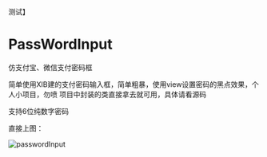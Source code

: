
测试】

# PassWordInput
仿支付宝、微信支付密码框

简单使用XIB建的支付密码输入框，简单粗暴，使用view设置密码的黑点效果，个人小项目，勿喷
项目中封装的类直接拿去就可用，具体请看源码

支持6位纯数字密码

直接上图：

![passwordInput](https://thumbnail0.baidupcs.com/thumbnail/44c4afd45d5ab1c4c8a1ed0f21dfd13a?fid=1783902662-250528-883195451923013&time=1520406000&rt=sh&sign=FDTAER-DCb740ccc5511e5e8fedcff06b081203-iLNQsw94MYqgWmmX88gPIjOA61o%3D&expires=8h&chkv=0&chkbd=0&chkpc=&dp-logid=1522869959021834013&dp-callid=0&size=c710_u400&quality=100&vuk=-&ft=video)
